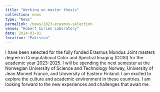 ```yaml
---
title: "Working on master thesis"
collection: news
type: "News"
permalink: /news/2023-erasmus-selection
venue: "Hubert Curien Laboratory"
date: 2024-03-01
location: "Pakistan"
---
```


I have been selected for the fully funded Erasmus Mundus Joint masters degree in Computational Color and Spectral Imaging (COSI) for the academic year 2023-2025. I will be spending the next semester at the Norwegian University of Science and Technology Norway, University of Jean Monnet France, and University of Eastern Finland. I am excited to explore the culture and academic environment in these countries. I am looking forward to the new experiences and challenges that await me.
```